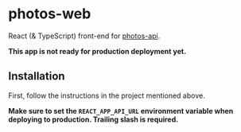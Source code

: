 # photos-web

React (& TypeScript) front-end for [photos-api](https://github.com/mat-sz/photos-api).

**This app is not ready for production deployment yet.**

## Installation

First, follow the instructions in the project mentioned above.

**Make sure to set the `REACT_APP_API_URL` environment variable when deploying to production. Trailing slash is required.**